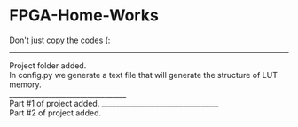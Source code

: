 # FPGA-Home-Works
Don't just copy the codes (:
_________________________________
Project folder added.<br />
In config.py we generate a text file that will generate the structure of LUT memory. <br />
_________________________________ <br />
Part #1 of project added.
_________________________________ <br />
Part #2 of project added.
